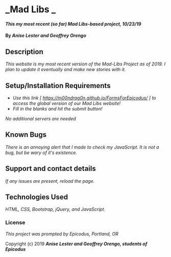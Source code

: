 # _Mad Libs _

#### _This my most recent (so far) Mad Libs-based project, 10/23/19_

#### By _**Anise Lester and Geoffrey Orengo**_

## Description

_This website is my most recent version of the Mad-Libs Project as of 2019. I plan to update it eventually and make new stories with it._

## Setup/Installation Requirements

* _Use this link [ https://m00ndrag0n.github.io/FormsForEpicodus/ ] to access the global version of our Mad Libs website!_
* _Fill in the blanks and hit the submit button!_

_No additional servers are needed_

## Known Bugs

_There is an annoying alert that I made to check my JavaScript. It is not a bug, but be wary of it's existence._

## Support and contact details

_If any issues are present, reload the page._

## Technologies Used

_HTML, CSS, Bootstrap, jQuery, and JavaScript._

### License

*This project was prompted by Epicodus, Portland, OR*

Copyright (c) 2019 **_Anise Lester and Geoffrey Orengo, students of Epicodus_**
